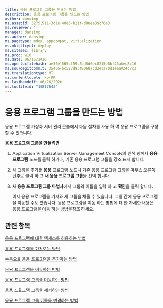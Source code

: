 ```yaml
---
title: 응용 프로그램 그룹을 만드는 방법
description: 응용 프로그램 그룹을 만드는 방법
author: dansimp
ms.assetid: 32751511-3d1e-40e5-b21f-d88ea39c76a3
ms.reviewer: ''
manager: dansimp
ms.author: dansimp
ms.pagetype: mdop, appcompat, virtualization
ms.mktglfcycl: deploy
ms.sitesec: library
ms.prod: w10
ms.date: 06/16/2016
ms.openlocfilehash: ae56e1565cf59c5bd5d6ec8285d6bf43a6ec8c16
ms.sourcegitcommit: 354664bc527d93f80687cd2eba70d1eea024c7c3
ms.translationtype: MT
ms.contentlocale: ko-KR
ms.lasthandoff: 06/26/2020
ms.locfileid: "10817643"
---
```

# 응용 프로그램 그룹을 만드는 방법


응용 프로그램 가상화 서버 관리 콘솔에서 다음 절차를 사용 하 여 응용 프로그램을 구성할 수 있습니다.

**응용 프로그램 그룹을 만들려면**

1.  Application Virtualization Server Management Console의 왼쪽 창에서 **응용 프로그램** 노드를 클릭 하거나, 기존 응용 프로그램 그룹을 강조 표시 합니다.

2.  새 그룹을 추가할 **응용** 프로그램 노드나 기존 응용 프로그램 그룹을 마우스 오른쪽 단추로 클릭 하 고 **새 응용 프로그램 그룹**을 선택 합니다.

3.  **새 응용 프로그램 그룹 마법사**에서 그룹의 이름을 입력 하 고 **확인**을 클릭 합니다.

    이제 응용 프로그램을 가져와 새 그룹을 채울 수 있습니다. 그룹 간에 응용 프로그램을 이동할 수도 있습니다. 응용 프로그램을 이동 하는 방법에 대 한 자세한 내용은 [응용 프로그램을 이동 하는 방법을](how-to-move-an-application.md)참조 하세요.

## 관련 항목


[응용 프로그램에 대한 액세스를 허용하는 방법](how-to-grant-access-to-an-application.md)

[응용 프로그램을 가져오는 방법](how-to-import-an-applicationserver.md)

[수동으로 응용 프로그램을 추가하는 방법](how-to-manually-add-an-application.md)

[응용 프로그램을 이동하는 방법](how-to-move-an-application.md)

[응용 프로그램 그룹을 이동하는 방법](how-to-move-an-application-group.md)

[응용 프로그램 그룹을 제거하는 방법](how-to-remove-an-application-group.md)

[응용 프로그램 그룹 이름을 변경하는 방법](how-to-rename-an-application-group.md)

 

 






